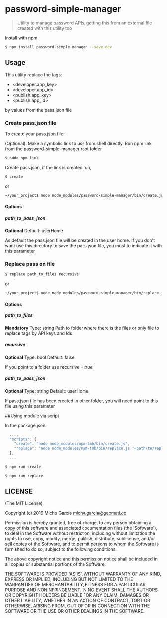 # password-simple-manager
> Utility to manage password APIs, getting this from an external file created with this utility too

Install with [npm](https://www.npmjs.com/)

```sh
$ npm install password-simple-manager --save-dev
```

## Usage

This utility replace the tags:
* &lt;developer.app_key&gt;
* &lt;developer.app_id&gt;
* &lt;publish.app_key&gt;
* &lt;publish.app_id&gt;

by values from the pass.json file

### Create pass.json file
To create your pass.json file:

(Optional). Make a symbolic link to use from shell directly. Run npm link from the password-simple-manager root folder

```sh 
$ sudo npm link
```

Create pass.json, if the link is created run,

```sh
$ create
```

or 

```sh
~/your_project$ node node_modules/password-simple-manager/bin/create.js
```

#### Options
##### path_to_pass_json
**Optional**
Default: userHome

As default the pass.json file will be created in the user home. If you don't want use this directory to save the pass.json file, you must to indicate it with this parameter

### Replace pass on file

```sh
$ replace path_to_files recursive
```

or 

```sh
~/your_project$ node node_modules/password-simple-manager/bin/replace.js path_to_files recursive
```

#### Options

##### path_to_files
**Mandatory**
Type: string
Path to folder where there is the files or only file to replace tags by API keys and Ids

##### recursive
**Optional**
Type: bool
Default: false

If you point to a folder use recursive = *true*

##### path_to_pass_json
**Optional**
Type: string
Default: userHome

If pass.json file has been created in other folder, you will need point to this file using this parameter

##Using module via script

In the package.json:

```js
  ...,
  "scripts": {
    "create": "node node_modules/npm-tmb/bin/create.js",
    "replace": "node node_modules/npm-tmb/bin/replace.js '<path/to/replace>' <recursive>"
  },
  ...
  ```

```sh
$ npm run create
```
```sh
$ npm run replace
```

## LICENSE 

(The MIT License)

Copyright (c) 2016 Micho García <micho.garcia@geomati.co>

Permission is hereby granted, free of charge, to any person obtaining a copy of this software and associated documentation files (the 'Software'), to deal in the Software without restriction, including without limitation the rights to use, copy, modify, merge, publish, distribute, sublicense, and/or sell copies of the Software, and to permit persons to whom the Software is furnished to do so, subject to the following conditions:

The above copyright notice and this permission notice shall be included in all copies or substantial portions of the Software.

THE SOFTWARE IS PROVIDED 'AS IS', WITHOUT WARRANTY OF ANY KIND, EXPRESS OR IMPLIED, INCLUDING BUT NOT LIMITED TO THE WARRANTIES OF MERCHANTABILITY, FITNESS FOR A PARTICULAR PURPOSE AND NONINFRINGEMENT. IN NO EVENT SHALL THE AUTHORS OR COPYRIGHT HOLDERS BE LIABLE FOR ANY CLAIM, DAMAGES OR OTHER LIABILITY, WHETHER IN AN ACTION OF CONTRACT, TORT OR OTHERWISE, ARISING FROM, OUT OF OR IN CONNECTION WITH THE SOFTWARE OR THE USE OR OTHER DEALINGS IN THE SOFTWARE.